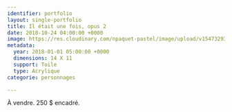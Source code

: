 ```yaml
---
identifier: portfolio
layout: single-portfolio
title: Il était une fois, opus 2
date: 2018-10-24 04:00:00 +0000
image: https://res.cloudinary.com/npaquet-pastel/image/upload/v1547329303/44263691_2187643174838251_5091960780568395776_n.jpg
metadata:
  year: 2018-01-01 05:00:00 +0000
  dimensions: 14 X 11
  support: Toile
  type: Acrylique
categorie: personnages

---
```

À vendre. 250 $ encadré.